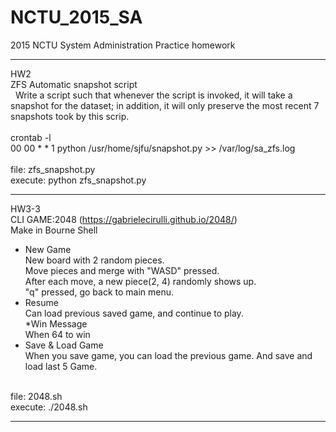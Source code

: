 # NCTU_2015_SA
2015 NCTU System Administration Practice homework

--------------------------------------------------------------
HW2<br>
ZFS Automatic snapshot script<br>
&nbsp;	Write a script such that whenever the script is invoked, it will take a snapshot for the dataset; in addition, it will only preserve the most recent 7 snapshots took by this scrip.<br>
<br>
crontab -l<br>
00 00 * * 1 python /usr/home/sjfu/snapshot.py >> /var/log/sa_zfs.log<br>
<br>
file: zfs_snapshot.py<br>
execute: python zfs_snapshot.py

--------------------------------------------------------------
HW3-3 <br>
CLI GAME:2048 (https://gabrielecirulli.github.io/2048/)<br>
Make in Bourne Shell<br>

* New Game<br>
	New board with 2 random pieces. <br>
	Move pieces and merge with "WASD" pressed.<br>
	After each move, a new piece(2, 4) randomly shows up.<br>
  "q" pressed, go back to main menu.<br>
* Resume<br>
  Can load previous saved game, and continue to play.<br>
*Win Message<br>
  When 64 to win<br>
* Save & Load Game<br>
  When you save game, you can load the previous game. And save and load last 5 Game.<br>
<br>
file: 2048.sh<br>
execute: ./2048.sh

--------------------------------------------------------------
